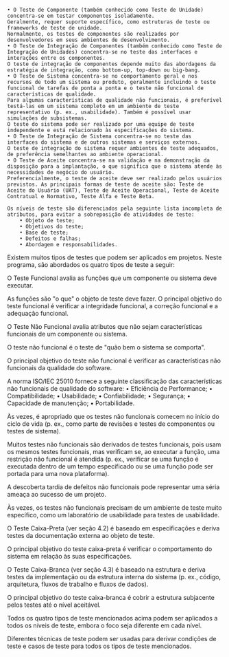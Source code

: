     • O Teste de Componente (também conhecido como Teste de Unidade) concentra-se em testar componentes isoladamente.
    Geralmente, requer suporte específico, como estruturas de teste ou frameworks de teste de unidade.
    Normalmente, os testes de componentes são realizados por desenvolvedores em seus ambientes de desenvolvimento.
    • O Teste de Integração de Componentes (também conhecido como Teste de Integração de Unidades) concentra-se no teste das interfaces e interações entre os componentes. 
    O teste de integração de componentes depende muito das abordagens da estratégia de integração, como bottom-up, top-down ou big-bang.
    • O Teste de Sistema concentra-se no comportamento geral e nos recursos de todo um sistema ou produto, geralmente incluindo o teste funcional de tarefas de ponta a ponta e o teste não funcional de características de qualidade.
    Para algumas características de qualidade não funcionais, é preferível testá-las em um sistema completo em um ambiente de teste representativo (p. ex., usabilidade). Também é possível usar simulações de subsistemas.
    O teste do sistema pode ser realizado por uma equipe de teste independente e está relacionado às especificações do sistema.
    • O Teste de Integração de Sistema concentra-se no teste das interfaces do sistema e de outros sistemas e serviços externos.
    O teste de integração do sistema requer ambientes de teste adequados, de preferência semelhantes ao ambiente operacional.
    • O Teste de Aceite concentra-se na validação e na demonstração da disposição para a implantação, o que significa que o sistema atende às necessidades de negócio do usuário.
    Preferencialmente, o teste de aceite deve ser realizado pelos usuários previstos. As principais formas de teste de aceite são: Teste de Aceite do Usuário (UAT), Teste de Aceite Operacional, Teste de Aceite Contratual e Normativo, Teste Alfa e Teste Beta.

    Os níveis de teste são diferenciados pela seguinte lista incompleta de atributos, para evitar a sobreposição de atividades de teste:
        • Objeto de teste;
        • Objetivos do teste;
        • Base de teste;
        • Defeitos e falhas;
        • Abordagem e responsabilidades.

Existem muitos tipos de testes que podem ser aplicados em projetos. Neste programa, são abordados os quatro tipos de teste a seguir:

O Teste Funcional avalia as funções que um componente ou sistema deve executar.

As funções são "o que" o objeto de teste deve fazer. O principal objetivo do teste funcional é verificar a integridade funcional, a correção funcional e a adequação funcional.

O Teste Não Funcional avalia atributos que não sejam características funcionais de um componente ou sistema.

O teste não funcional é o teste de "quão bem o sistema se comporta".

O principal objetivo do teste não funcional é verificar as características não funcionais da qualidade do software.

A norma ISO/IEC 25010 fornece a seguinte classificação das características não funcionais de qualidade do software:
    • Eficiência de Performance;
    • Compatibilidade;
    • Usabilidade;
    • Confiabilidade;
    • Segurança;
    • Capacidade de manutenção;
    • Portabilidade.

Às vezes, é apropriado que os testes não funcionais comecem no início do ciclo de vida (p. ex., como parte de revisões e testes de componentes ou testes de sistema).

Muitos testes não funcionais são derivados de testes funcionais, pois usam os mesmos testes funcionais, mas verificam se, ao executar a função, uma restrição não funcional é atendida (p. ex., verificar se uma função é executada dentro de um tempo especificado ou se uma função pode ser portada para uma nova plataforma).

A descoberta tardia de defeitos não funcionais pode representar uma séria ameaça ao sucesso de um projeto.

Às vezes, os testes não funcionais precisam de um ambiente de teste muito específico, como um laboratório de usabilidade para testes de usabilidade.

O Teste Caixa-Preta (ver seção 4.2) é baseado em especificações e deriva testes da documentação externa ao objeto de teste.

O principal objetivo do teste caixa-preta é verificar o comportamento do sistema em relação às suas especificações.

O Teste Caixa-Branca (ver seção 4.3) é baseado na estrutura e deriva testes da implementação ou da estrutura interna do sistema (p. ex., código, arquitetura, fluxos de trabalho e fluxos de dados).

O principal objetivo do teste caixa-branca é cobrir a estrutura subjacente pelos testes até o nível aceitável.

Todos os quatro tipos de teste mencionados acima podem ser aplicados a todos os níveis de teste, embora o foco seja diferente em cada nível.

Diferentes técnicas de teste podem ser usadas para derivar condições de teste e casos de teste para todos os tipos de teste mencionados.
